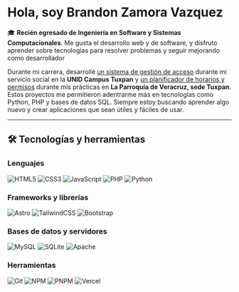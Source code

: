 <!--
**CodeBazv/CodeBazv** is a ✨ _special_ ✨ repository because its `README.md` (this file) appears on your GitHub profile.
-->

# Hola, soy Brandon Zamora Vazquez

🎓 **Recién egresado de Ingeniería en Software y Sistemas Computacionales**. Me gusta el desarrollo web y de software, y disfruto aprender sobre tecnologías para resolver problemas y seguir mejorando como desarrollador

Durante mi carrera, desarrollé [un sistema de gestión de acceso](https://github.com/Brandzv/Apreac) durante mi servicio social en la **UNID Campus Tuxpan** y [un planificador de horarios y permisos](https://github.com/Brandzv/Geshovap) durante mis prácticas en **La Parroquia de Veracruz, sede Tuxpan**. Estos proyectos me permitieron adentrarme más en tecnologías como Python, PHP y bases de datos SQL. Siempre estoy buscando aprender algo nuevo y crear aplicaciones que sean útiles y fáciles de usar.

---

## 🛠️ Tecnologías y herramientas

### Lenguajes

![HTML5](https://img.shields.io/badge/html5-%23E34F26.svg?style=for-the-badge&logo=html5&logoColor=white)
![CSS3](https://img.shields.io/badge/css3-%231572B6.svg?style=for-the-badge&logo=css3&logoColor=white)
![JavaScript](https://img.shields.io/badge/javascript-%23323330.svg?style=for-the-badge&logo=javascript&logoColor=%23F7DF1E)
![PHP](https://img.shields.io/badge/php-%23777BB4.svg?style=for-the-badge&logo=php&logoColor=white)
![Python](https://img.shields.io/badge/python-%2314354C.svg?style=for-the-badge&logo=python&logoColor=white)

### Frameworks y librerías

![Astro](https://img.shields.io/badge/astro-%232C2052.svg?style=for-the-badge&logo=astro&logoColor=white)
![TailwindCSS](https://img.shields.io/badge/tailwindcss-%2338B2AC.svg?style=for-the-badge&logo=tailwind-css&logoColor=white)
![Bootstrap](https://img.shields.io/badge/bootstrap-%238511FA.svg?style=for-the-badge&logo=bootstrap&logoColor=white)

### Bases de datos y servidores

![MySQL](https://img.shields.io/badge/mysql-%2300f.svg?style=for-the-badge&logo=mysql&logoColor=white)
![SQLite](https://img.shields.io/badge/sqlite-%2307405e.svg?style=for-the-badge&logo=sqlite&logoColor=white)
![Apache](https://img.shields.io/badge/apache-%23D42029.svg?style=for-the-badge&logo=apache&logoColor=white)

### Herramientas

![Git](https://img.shields.io/badge/git-%23F05033.svg?style=for-the-badge&logo=git&logoColor=white)
![NPM](https://img.shields.io/badge/NPM-%23CB3837.svg?style=for-the-badge&logo=npm&logoColor=white)
![PNPM](https://img.shields.io/badge/pnpm-%234a4a4a.svg?style=for-the-badge&logo=pnpm&logoColor=f69220)
![Vercel](https://img.shields.io/badge/vercel-%23000000.svg?style=for-the-badge&logo=vercel&logoColor=white)

